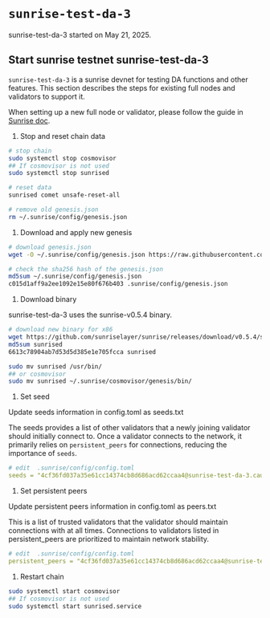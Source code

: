 # `sunrise-test-da-3`

sunrise-test-da-3 started on May 21, 2025.

## Start sunrise testnet sunrise-test-da-3

`sunrise-test-da-3` is a sunrise devnet for testing DA functions and other features. This section describes the steps for existing full nodes and validators to support it.

When setting up a new full node or validator, please follow the guide in [Sunrise doc](https://docs.sunriselayer.io/run-a-sunrise-node/types/consensus).

1. Stop and reset chain data

```bash
# stop chain
sudo systemctl stop cosmovisor
## If cosmovisor is not used
sudo systemctl stop sunrised

# reset data
sunrised comet unsafe-reset-all

# remove old genesis.json
rm ~/.sunrise/config/genesis.json
```

1. Download and apply new genesis

```bash
# download genesis.json 
wget -O ~/.sunrise/config/genesis.json https://raw.githubusercontent.com/sunriselayer/network/main/sunrise-test-da-3/genesis.json

# check the sha256 hash of the genesis.json
md5sum ~/.sunrise/config/genesis.json
c015d1aff9a2ee1092e15e80f676b403 .sunrise/config/genesis.json
```

1. Download binary

sunrise-test-da-3 uses the sunrise-v0.5.4 binary.

```bash
# download new binary for x86
wget https://github.com/sunriselayer/sunrise/releases/download/v0.5.4/sunrised
md5sum sunrised
6613c78904ab7d53d5d385e1e705fcca sunrised

sudo mv sunrised /usr/bin/
## or cosmovisor
sudo mv sunrised ~/.sunrise/cosmovisor/genesis/bin/
```

1. Set seed

Update seeds information in config.toml as seeds.txt

The seeds provides a list of other validators that a newly joining validator should initially connect to.
Once a validator connects to the network, it primarily relies on `persistent_peers` for connections, reducing the importance of `seeds`.

```yml
# edit  .sunrise/config/config.toml
seeds = "4cf36fd037a35e61cc14374cb8d686acd62ccaa4@sunrise-test-da-3.cauchye.net:26656"
```

1. Set persistent peers

Update persistent peers information in config.toml as peers.txt

This is a list of trusted validators that the validator should maintain connections with at all times.
Connections to validators listed in persistent_peers are prioritized to maintain network stability.

```yml
# edit  .sunrise/config/config.toml
persistent_peers = "4cf36fd037a35e61cc14374cb8d686acd62ccaa4@sunrise-test-da-3.cauchye.net:26656"
```

1. Restart chain

```bash
sudo systemctl start cosmovisor
## If cosmovisor is not used
sudo systemctl start sunrised.service
```
